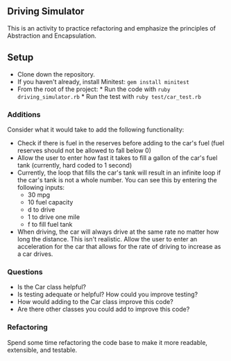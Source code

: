 ## Driving Simulator

This is an activity to practice refactoring and emphasize the principles of Abstraction and Encapsulation.

## Setup

* Clone down the repository.
* If you haven't already, install Minitest: `gem install minitest`
* From the root of the project:
      * Run the code with `ruby driving_simulator.rb`
      * Run the test with `ruby test/car_test.rb`

### Additions

Consider what it would take to add the following functionality:

* Check if there is fuel in the reserves before adding to the car's fuel (fuel reserves should not be allowed to fall below 0)
* Allow the user to enter how fast it takes to fill a gallon of the car's fuel tank (currently, hard coded to 1 second)
* Currently, the loop that fills the car's tank will result in an infinite loop if the car's tank is not a whole number. You can see this by entering the following inputs:
    * 30 mpg
    * 10 fuel capacity
    * d to drive
    * 1 to drive one mile
    * f to fill fuel tank
* When driving, the car will always drive at the same rate no matter how long the distance. This isn't realistic. Allow the user to enter an acceleration for the car that allows for the rate of driving to increase as a car drives.

### Questions

* Is the Car class helpful?
* Is testing adequate or helpful? How could you improve testing?
* How would adding to the Car class improve this code?
* Are there other classes you could add to improve this code?

### Refactoring

Spend some time refactoring the code base to make it more readable, extensible, and testable.
